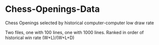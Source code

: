 # Chess-Openings-Data
Chess Openings selected by historical computer-computer low draw rate

Two files, one with 100 lines, one with 1000 lines. Ranked in order of historical win rate (W+L)/(W+L+D)

